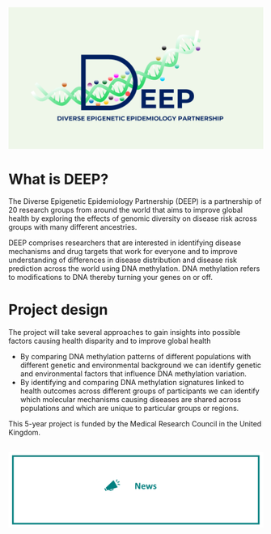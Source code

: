 ![Diverse Epigenetic Epidemiology Partnership Logo showing the word deep and a DNA helix with methylation marks attached](assets/logo.png)


# What is DEEP?

The Diverse Epigenetic Epidemiology Partnership (DEEP) is a partnership of 20 research groups from around the world that aims to improve global health by exploring the effects of genomic diversity on disease risk across groups with many different ancestries. 

DEEP comprises researchers that are interested in identifying disease mechanisms and drug targets that work for everyone and to improve understanding of differences in disease distribution and disease risk prediction across the world using DNA methylation. DNA methylation refers to modifications to DNA thereby turning your genes on or off.


# Project design

The project will take several approaches to gain insights into possible factors causing health disparity and to improve global health
- By comparing DNA methylation patterns of different populations with different genetic and environmental background we can identify genetic and environmental factors that influence DNA methylation variation.
- By identifying and comparing DNA methylation signatures linked to health outcomes across different groups of participants we can identify which molecular mechanisms causing diseases are shared across populations and which are unique to particular groups or regions.

This 5-year project is funded by the Medical Research Council in the United Kingdom.             

</br>
<a href=News>
<img src="https://github.com/hannah-e/DEEP_site/blob/gh-pages/assets/News_header.png?raw=true">
</a>
